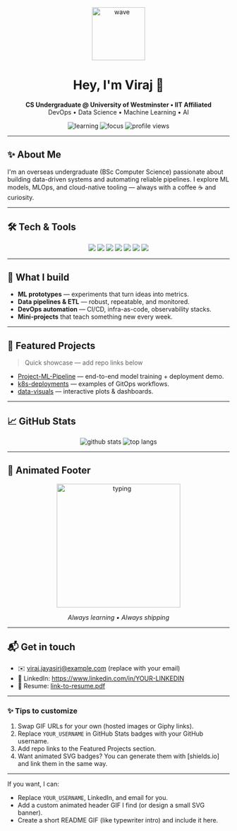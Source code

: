 <!--
  README for Viraj Jayasiri
  → Replace YOUR_USERNAME with your GitHub username
  → Replace GIF / image URLs with your own if you prefer
-->

<div align="center">
  <!-- Animated header GIF (swap URL if you want another) -->
  <img src="https://media.giphy.com/media/hvRJCLFzcasrR4ia7z/giphy.gif" width="120" alt="wave" />

  <h1>Hey, I'm Viraj 👋</h1>
  <p>
    <strong>CS Undergraduate @ University of Westminster • IIT Affiliated</strong><br/>
    DevOps • Data Science • Machine Learning • AI
  </p>

  <!-- Badges -->
  <p>
    <img src="https://img.shields.io/badge/Status-Learning-blue?logo=book" alt="learning"/>
    <img src="https://img.shields.io/badge/Focus-ML%20%26%20DevOps-orange?logo=python" alt="focus"/>
    <img src="https://komarev.com/ghpvc/?username=YOUR_USERNAME" alt="profile views"/>
  </p>
</div>

---

## ✨ About Me
I'm an overseas undergraduate (BSc Computer Science) passionate about building data-driven systems and automating reliable pipelines. I explore ML models, MLOps, and cloud-native tooling — always with a coffee ☕ and curiosity.

---

## 🛠️ Tech & Tools
<div align="center">
  <img src="https://img.shields.io/badge/Python-3670A0?logo=python&logoColor=white" /> 
  <img src="https://img.shields.io/badge/Linux-FCC624?logo=linux&logoColor=black" />
  <img src="https://img.shields.io/badge/Docker-2496ED?logo=docker&logoColor=white" />
  <img src="https://img.shields.io/badge/Kubernetes-326CE5?logo=kubernetes&logoColor=white" />
  <img src="https://img.shields.io/badge/TensorFlow-FF6F00?logo=tensorflow&logoColor=white" />
  <img src="https://img.shields.io/badge/PyTorch-ee4c2c?logo=pytorch&logoColor=white" />
  <img src="https://img.shields.io/badge/Git-GitHub-181717?logo=github" />
</div>

---

## 🚀 What I build
- **ML prototypes** — experiments that turn ideas into metrics.
- **Data pipelines & ETL** — robust, repeatable, and monitored.
- **DevOps automation** — CI/CD, infra-as-code, observability stacks.
- **Mini-projects** that teach something new every week.

---

## 🔭 Featured Projects
> Quick showcase — add repo links below

- [Project-ML-Pipeline](https://github.com/YOUR_USERNAME/Project-ML-Pipeline) — end-to-end model training + deployment demo.
- [k8s-deployments](https://github.com/YOUR_USERNAME/k8s-deployments) — examples of GitOps workflows.
- [data-visuals](https://github.com/YOUR_USERNAME/data-visuals) — interactive plots & dashboards.

---

## 📈 GitHub Stats
<!-- Replace YOUR_USERNAME with your GitHub username -->
<div align="center">
  <img src="https://github-readme-stats.vercel.app/api?username=YOUR_USERNAME&show_icons=true&count_private=true&theme=radical" alt="github stats" />
  <img src="https://github-readme-stats.vercel.app/api/top-langs/?username=YOUR_USERNAME&layout=compact&theme=radical" alt="top langs" />
</div>

---

## 🌟 Animated Footer
<div align="center">
  <!-- Fun animated typing GIF — replace if you prefer different -->
  <img src="https://media.giphy.com/media/3o7aD2saalBwwftBIY/giphy.gif" width="280" alt="typing" />
  <p><em>Always learning • Always shipping</em></p>
</div>

---

## 📬 Get in touch
- ✉️ viraj.jayasiri@example.com (replace with your email)
- 🔗 LinkedIn: https://www.linkedin.com/in/YOUR-LINKEDIN
- 🧾 Resume: [link-to-resume.pdf](#)

---

### ✨ Tips to customize
1. Swap GIF URLs for your own (hosted images or Giphy links).
2. Replace `YOUR_USERNAME` in GitHub Stats badges with your GitHub username.
3. Add repo links to the Featured Projects section.
4. Want animated SVG badges? You can generate them with [shields.io] and link them in the same way.

---

If you want, I can:
- Replace `YOUR_USERNAME`, LinkedIn, and email for you.
- Add a custom animated header GIF I find (or design a small SVG banner).
- Create a short README GIF (like typewriter intro) and include it here.
